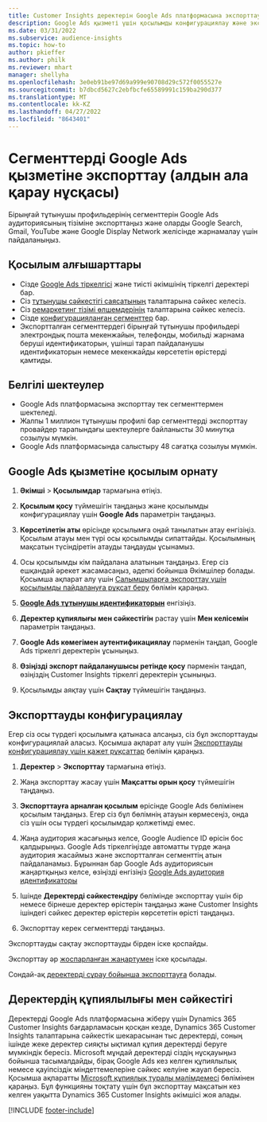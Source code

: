 ```yaml
---
title: Customer Insights деректерін Google Ads платформасына экспорттау
description: Google Ads қызметі үшін қосылымды конфигурациялау және экспорттау жолы туралы ақпарат.
ms.date: 03/31/2022
ms.subservice: audience-insights
ms.topic: how-to
author: pkieffer
ms.author: philk
ms.reviewer: mhart
manager: shellyha
ms.openlocfilehash: 3e0eb91be97d69a999e90708d29c572f0055527e
ms.sourcegitcommit: b7dbcd5627c2ebfbcfe65589991c159ba290d377
ms.translationtype: MT
ms.contentlocale: kk-KZ
ms.lasthandoff: 04/27/2022
ms.locfileid: "8643401"
---
```

# <a name="export-segments-to-google-ads-preview"></a>Сегменттерді Google Ads қызметіне экспорттау (алдын ала қарау нұсқасы)

Бірыңғай тұтынушы профильдерінің сегменттерін Google Ads аудиториясының тізіміне экспорттаңыз және оларды Google Search, Gmail, YouTube және Google Display Network желісінде жарнамалау үшін пайдаланыңыз. 


## <a name="prerequisites-for-connection"></a>Қосылым алғышарттары

-   Сізде [Google Ads тіркелгісі](https://ads.google.com/) және тиісті әкімшінің тіркелгі деректері бар.
-   Сіз [тұтынушы сәйкестігі саясатының](https://support.google.com/adspolicy/answer/6299717) талаптарына сәйкес келесіз.
-   Сіз [ремаркетинг тізімі өлшемдерінің](https://support.google.com/google-ads/answer/7558048) талаптарына сәйкес келесіз.
-   Сізде [конфигурацияланған сегменттер](segments.md) бар.
-   Экспортталған сегменттердегі бірыңғай тұтынушы профильдері электрондық пошта мекенжайын, телефонды, мобильді жарнама беруші идентификаторын, үшінші тарап пайдаланушы идентификаторын немесе мекенжайды көрсететін өрістерді қамтиды.

## <a name="known-limitations"></a>Белгілі шектеулер

- Google Ads платформасына экспорттау тек сегменттермен шектеледі.
- Жалпы 1 миллион тұтынушы профилі бар сегменттерді экспорттау провайдер тарапындағы шектеулерге байланысты 30 минутқа созылуы мүмкін. 
- Google Ads платформасында салыстыру 48 сағатқа созылуы мүмкін.

## <a name="set-up-connection-to-google-ads"></a>Google Ads қызметіне қосылым орнату

1. **Әкімші** > **Қосылымдар** тармағына өтіңіз.

1. **Қосылым қосу** түймешігін таңдаңыз және қосылымды конфигурациялау үшін **Google Ads** параметрін таңдаңыз.

1. **Көрсетілетін аты** өрісінде қосылымға оңай танылатын атау енгізіңіз. Қосылым атауы мен түрі осы қосылымды сипаттайды. Қосылымның мақсатын түсіндіретін атауды таңдауды ұсынамыз.

1. Осы қосылымды кім пайдалана алатынын таңдаңыз. Егер сіз ешқандай әрекет жасамасаңыз, әдепкі бойынша Әкімшілер болады. Қосымша ақпарат алу үшін [Салымшыларға экспорттау үшін қосылымды пайдалануға рұқсат беру](connections.md#allow-contributors-to-use-a-connection-for-exports) бөлімін қараңыз.

1. **[Google Ads тұтынушы идентификаторын](https://support.google.com/google-ads/answer/1704344)** енгізіңіз.

1. **Деректер құпиялығы мен сәйкестігін** растау үшін **Мен келісемін** параметрін таңдаңыз.

1. **Google Ads көмегімен аутентификациялау** пәрменін таңдап, Google Ads тіркелгі деректерін ұсыныңыз.

1. **Өзіңізді экспорт пайдаланушысы ретінде қосу** пәрменін таңдап, өзіңіздің Customer Insights тіркелгі деректерін ұсыныңыз.

1. Қосылымды аяқтау үшін **Сақтау** түймешігін таңдаңыз. 

## <a name="configure-an-export"></a>Экспорттауды конфигурациялау

Егер сіз осы түрдегі қосылымға қатынаса алсаңыз, сіз бұл экспорттауды конфигурациялай аласыз. Қосымша ақпарат алу үшін [Экспорттауды конфигурациялау үшін қажет рұқсаттар](export-destinations.md#set-up-a-new-export) бөлімін қараңыз.

1. **Деректер** > **Экспорттау** тармағына өтіңіз.

1. Жаңа экспорттау жасау үшін **Мақсатты орын қосу** түймешігін таңдаңыз.

1. **Экспорттауға арналған қосылым** өрісінде Google Ads бөлімінен қосылым таңдаңыз. Егер сіз бұл бөлімнің атауын көрмесеңіз, онда сіз үшін осы түрдегі қосылымдар қолжетімді емес.

1. Жаңа аудитория жасағыңыз келсе, Google Audience ID өрісін бос қалдырыңыз. Google Ads тіркелгіңізде автоматты түрде жаңа аудитория жасаймыз және экспортталған сегменттің атын пайдаланамыз. Бұрыннан бар Google Ads аудиториясын жаңартқыңыз келсе, өзіңізді енгізіңіз [Google Ads аудитория идентификаторы](https://support.google.com/google-ads/answer/7558048?hl=en#:~:text=Audience%20lists%20is%20a%20section,Display%20Network%20through%20remarketing%20campaigns.)

1. Ішінде **Деректерді сәйкестендіру** бөлімінде экспорттау үшін бір немесе бірнеше деректер өрістерін таңдаңыз және Customer Insights ішіндегі сәйкес деректер өрістерін көрсететін өрісті таңдаңыз.

1. Экспорттау керек сегменттерді таңдаңыз. 

Экспорттауды сақтау экспорттауды бірден іске қоспайды.

Экспорттау әр [жоспарланған жаңартумен](system.md#schedule-tab) іске қосылады. 

Сондай-ақ [деректерді сұрау бойынша экспорттауға](export-destinations.md#run-exports-on-demand) болады. 

## <a name="data-privacy-and-compliance"></a>Деректердің құпиялылығы мен сәйкестігі

Деректерді Google Ads платформасына жіберу үшін Dynamics 365 Customer Insights бағдарламасын қосқан кезде, Dynamics 365 Customer Insights талаптарына сәйкестік шекарасынан тыс деректерді, соның ішінде жеке деректер сияқты ықтимал құпия деректерді беруге мүмкіндік бересіз. Microsoft мұндай деректерді сіздің нұсқауыңыз бойынша тасымалдайды, бірақ Google Ads кез келген құпиялылық немесе қауіпсіздік міндеттемелеріне сәйкес келуіне жауап бересіз. Қосымша ақпаратты [Microsoft құпиялық туралы мәлімдемесі](https://go.microsoft.com/fwlink/?linkid=396732) бөлімінен қараңыз.
Бұл функцияны тоқтату үшін бұл экспорттау мақсатын кез келген уақытта Dynamics 365 Customer Insights әкімшісі жоя алады.


[!INCLUDE [footer-include](includes/footer-banner.md)]
